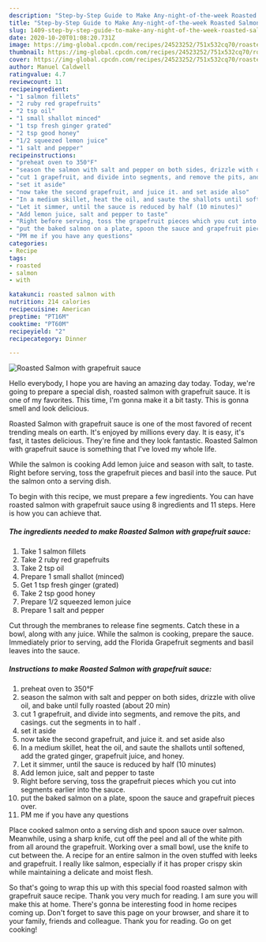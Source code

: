```yaml
---
description: "Step-by-Step Guide to Make Any-night-of-the-week Roasted Salmon with grapefruit sauce"
title: "Step-by-Step Guide to Make Any-night-of-the-week Roasted Salmon with grapefruit sauce"
slug: 1409-step-by-step-guide-to-make-any-night-of-the-week-roasted-salmon-with-grapefruit-sauce
date: 2020-10-20T01:08:20.731Z
image: https://img-global.cpcdn.com/recipes/24523252/751x532cq70/roasted-salmon-with-grapefruit-sauce-recipe-main-photo.jpg
thumbnail: https://img-global.cpcdn.com/recipes/24523252/751x532cq70/roasted-salmon-with-grapefruit-sauce-recipe-main-photo.jpg
cover: https://img-global.cpcdn.com/recipes/24523252/751x532cq70/roasted-salmon-with-grapefruit-sauce-recipe-main-photo.jpg
author: Manuel Caldwell
ratingvalue: 4.7
reviewcount: 11
recipeingredient:
- "1 salmon fillets"
- "2 ruby red grapefruits"
- "2 tsp oil"
- "1 small shallot minced"
- "1 tsp fresh ginger grated"
- "2 tsp good honey"
- "1/2 squeezed lemon juice"
- "1 salt and pepper"
recipeinstructions:
- "preheat oven to 350°F"
- "season the salmon with salt and pepper on both sides, drizzle with olive oil, and bake until fully roasted (about 20 min)"
- "cut 1 grapefruit, and divide into segments, and remove the pits, and casings. cut the segments in to half ."
- "set it aside"
- "now take the second grapefruit, and juice it. and set aside also"
- "In a medium skillet, heat the oil, and saute the shallots until softened, add the grated ginger, grapefruit juice, and honey."
- "Let it simmer, until the sauce is reduced by half (10 minutes)"
- "Add lemon juice, salt and pepper to taste"
- "Right before serving, toss the grapefruit pieces which you cut into segments earlier into the sauce."
- "put the baked salmon on a plate, spoon the sauce and grapefruit pieces over."
- "PM me if you have any questions"
categories:
- Recipe
tags:
- roasted
- salmon
- with

katakunci: roasted salmon with 
nutrition: 214 calories
recipecuisine: American
preptime: "PT16M"
cooktime: "PT60M"
recipeyield: "2"
recipecategory: Dinner

---
```



![Roasted Salmon with grapefruit sauce](https://img-global.cpcdn.com/recipes/24523252/751x532cq70/roasted-salmon-with-grapefruit-sauce-recipe-main-photo.jpg)

Hello everybody, I hope you are having an amazing day today. Today, we're going to prepare a special dish, roasted salmon with grapefruit sauce. It is one of my favorites. This time, I'm gonna make it a bit tasty. This is gonna smell and look delicious.

Roasted Salmon with grapefruit sauce is one of the most favored of recent trending meals on earth. It's enjoyed by millions every day. It is easy, it's fast, it tastes delicious. They're fine and they look fantastic. Roasted Salmon with grapefruit sauce is something that I've loved my whole life.

While the salmon is cooking Add lemon juice and season with salt, to taste. Right before serving, toss the grapefruit pieces and basil into the sauce. Put the salmon onto a serving dish.


To begin with this recipe, we must prepare a few ingredients. You can have roasted salmon with grapefruit sauce using 8 ingredients and 11 steps. Here is how you can achieve that.

<!--inarticleads1-->

##### The ingredients needed to make Roasted Salmon with grapefruit sauce:

1. Take 1 salmon fillets
1. Take 2 ruby red grapefruits
1. Take 2 tsp oil
1. Prepare 1 small shallot (minced)
1. Get 1 tsp fresh ginger (grated)
1. Take 2 tsp good honey
1. Prepare 1/2 squeezed lemon juice
1. Prepare 1 salt and pepper


Cut through the membranes to release fine segments. Catch these in a bowl, along with any juice. While the salmon is cooking, prepare the sauce. Immediately prior to serving, add the Florida Grapefruit segments and basil leaves into the sauce. 

<!--inarticleads2-->

##### Instructions to make Roasted Salmon with grapefruit sauce:

1. preheat oven to 350°F
1. season the salmon with salt and pepper on both sides, drizzle with olive oil, and bake until fully roasted (about 20 min)
1. cut 1 grapefruit, and divide into segments, and remove the pits, and casings. cut the segments in to half .
1. set it aside
1. now take the second grapefruit, and juice it. and set aside also
1. In a medium skillet, heat the oil, and saute the shallots until softened, add the grated ginger, grapefruit juice, and honey.
1. Let it simmer, until the sauce is reduced by half (10 minutes)
1. Add lemon juice, salt and pepper to taste
1. Right before serving, toss the grapefruit pieces which you cut into segments earlier into the sauce.
1. put the baked salmon on a plate, spoon the sauce and grapefruit pieces over.
1. PM me if you have any questions


Place cooked salmon onto a serving dish and spoon sauce over salmon. Meanwhile, using a sharp knife, cut off the peel and all of the white pith from all around the grapefruit. Working over a small bowl, use the knife to cut between the. A recipe for an entire salmon in the oven stuffed with leeks and grapefruit. I really like salmon, especially if it has proper crispy skin while maintaining a delicate and moist flesh. 

So that's going to wrap this up with this special food roasted salmon with grapefruit sauce recipe. Thank you very much for reading. I am sure you will make this at home. There's gonna be interesting food in home recipes coming up. Don't forget to save this page on your browser, and share it to your family, friends and colleague. Thank you for reading. Go on get cooking!
